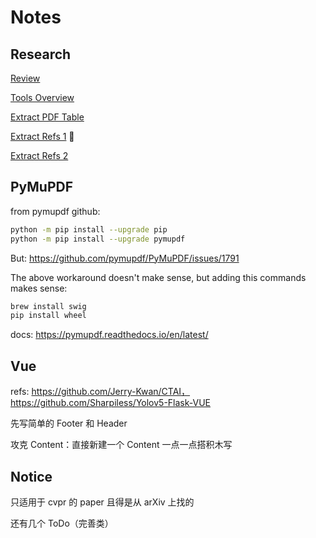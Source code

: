# Notes

## Research

[Review](https://cloud.tencent.com/developer/article/1825553)

[Tools Overview](https://blog.csdn.net/qq_38017966/article/details/108696069)

[Extract PDF Table](https://blog.csdn.net/shine4869/article/details/124192123)

[Extract Refs 1](https://www.jianshu.com/p/740ff2f037ee) 🌟

[Extract Refs 2](https://blog.csdn.net/a_step_further/article/details/52903102)

## PyMuPDF

from pymupdf github:

```bash
python -m pip install --upgrade pip
python -m pip install --upgrade pymupdf
```

But: https://github.com/pymupdf/PyMuPDF/issues/1791

The above workaround doesn't make sense, but adding this commands makes sense:

```bash
brew install swig
pip install wheel
```

docs: https://pymupdf.readthedocs.io/en/latest/

## Vue

refs: https://github.com/Jerry-Kwan/CTAI，https://github.com/Sharpiless/Yolov5-Flask-VUE

先写简单的 Footer 和 Header

攻克 Content：直接新建一个 Content 一点一点搭积木写

## Notice

只适用于 cvpr 的 paper 且得是从 arXiv 上找的

还有几个 ToDo（完善类）
